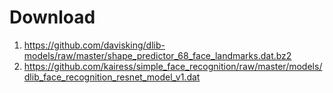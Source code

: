 # Download

1. https://github.com/davisking/dlib-models/raw/master/shape_predictor_68_face_landmarks.dat.bz2
2. https://github.com/kairess/simple_face_recognition/raw/master/models/dlib_face_recognition_resnet_model_v1.dat
